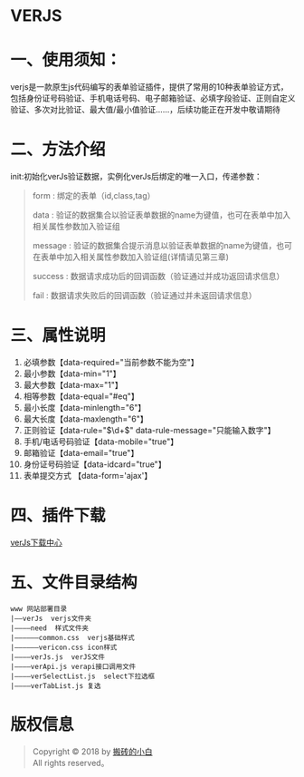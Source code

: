 VERJS
===============
 # 一、使用须知：
 verjs是一款原生js代码编写的表单验证插件，提供了常用的10种表单验证方式，包括身份证号码验证、手机电话号码、电子邮箱验证、必填字段验证、正则自定义验证、多次对比验证、最大值/最小值验证……，后续功能正在开发中敬请期待
 # 二、方法介绍
 init:初始化verJs验证数据，实例化verJs后绑定的唯一入口，传递参数：
   >form : 绑定的表单（id,class,tag）
   >
   >data : 验证的数据集合以验证表单数据的name为键值，也可在表单中加入相关属性参数加入验证组
   >
   >message : 验证的数据集合提示消息以验证表单数据的name为键值，也可在表单中加入相关属性参数加入验证组(详情请见第三章)
   >
   >success : 数据请求成功后的回调函数（验证通过并成功返回请求信息）
   >
   >fail : 数据请求失败后的回调函数（验证通过并未返回请求信息）
   
 # 三、属性说明
 1. 必填参数【data-required="当前参数不能为空"】
 2. 最小参数【data-min="1"】
 3. 最大参数【data-max="1"】
 4. 相等参数【data-equal="#eq"】
 5. 最小长度【data-minlength="6"】
 6. 最大长度【data-maxlength="6"】
 7. 正则验证【data-rule="$\d+$" data-rule-message="只能输入数字"】
 8. 手机/电话号码验证【data-mobile="true"】
 9. 邮箱验证【data-email="true"】
 10. 身份证号码验证【data-idcard="true"】
 11. 表单提交方式 【data-form='ajax'】
 # 四、插件下载
 [verJs下载中心](https://xincheng-blog.cn/download/verJs.rar)
 
 # 五、文件目录结构
 ~~~
 www 网站部署目录
 |——verJs  verjs文件夹
 |————need  样式文件夹
 |——————common.css  verjs基础样式
 |——————vericon.css icon样式
 |————verJs.js  verJS文件
 |————verApi.js verapi接口调用文件
 |————verSelectList.js  select下拉选框
 |————verTabList.js 复选
 ~~~
 # 版权信息
 > Copyright © 2018 by [搬砖的小白](https://www.yum-blog.cn)  
 > All rights reserved。